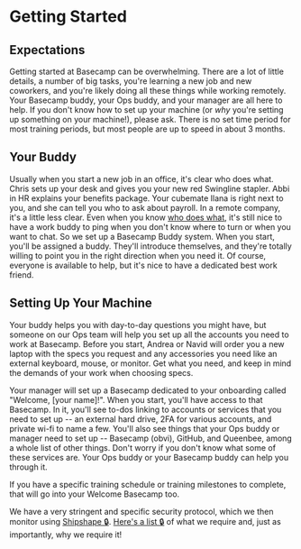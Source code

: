 # Getting Started

## Expectations
Getting started at Basecamp can be overwhelming. There are a lot of little details, a number of big tasks, you're learning a new job and new coworkers, and you're likely doing all these things while working remotely. Your Basecamp buddy, your Ops buddy, and your manager are all here to help. If you don't know how to set up your machine (or *why* you're setting up something on your machine!), please ask. There is no set time period for most training periods, but most people are up to speed in about 3 months. 

## Your Buddy
Usually when you start a new job in an office, it's clear who does what. Chris sets up your desk and gives you your new red Swingline stapler. Abbi in HR explains your benefits package. Your cubemate Ilana is right next to you, and she can tell you who to ask about payroll. In a remote company, it's a little less clear. Even when you know [who does what](https://github.com/basecamp/handbook/blob/master/orgchart.md), it's still nice to have a work buddy to ping when you don't know where to turn or when you want to chat. So we set up a Basecamp Buddy system. When you start, you'll be assigned a buddy. They'll introduce themselves, and they're totally willing to point you in the right direction when you need it. Of course, everyone is available to help, but it's nice to have a dedicated best work friend.

## Setting Up Your Machine
Your buddy helps you with day-to-day questions you might have, but someone on our Ops team will help you set up all the accounts you need to work at Basecamp. Before you start, Andrea or Navid will order you a new laptop with the specs you request and any accessories you need like an external keyboard, mouse, or monitor. Get what you need, and keep in mind the demands of your work when choosing specs. 

Your manager will set up a Basecamp dedicated to your onboarding called "Welcome, [your name]!". When you start, you'll have access to that Basecamp. In it, you'll see to-dos linking to accounts or services that you need to set up -- an external hard drive, 2FA for various accounts, and private wi-fi to name a few. You'll also see things that your Ops buddy or manager need to set up -- Basecamp (obvi), GitHub, and Queenbee, among a whole list of other things. Don't worry if you don't know what some of these services are. Your Ops buddy or your Basecamp buddy can help you through it. 

If you have a specific training schedule or training milestones to complete, that will go into your Welcome Basecamp too. 

We have a very stringent and specific security protocol, which we then monitor using [Shipshape 🔒](https://github.com/basecamp/shipshape/). [Here's a list 🔒](https://github.com/basecamp/shipshape/wiki) of what we require and, just as importantly, why we require it!
